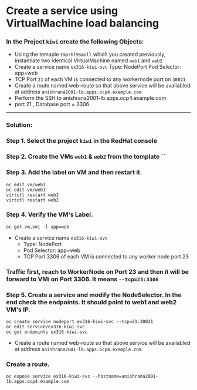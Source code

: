 # Create a service using VirtualMachine load balancing
### In the Project `kiwi` create the following Objects:

- Using the temaple `tmprhl9small` which you created previously, instantiate two identical VirtualMachine named `web1` and `web2`
- Create a service name `ex316-kiwi-svc`
    Type: NodePort
    Pod Selector: app=web
- TCP Port `21` of each VM is connected to any workernode port on `30021`
- Create a route named web-route so that above service will be availabled at address `anishrana2001-lb.apps.ocp4.example.com`
- Perform the SSH to anishrana2001-lb.apps.ocp4.example.com
- port 21 , Database port = 3306
---

### Solution:

### Step 1. Select the project `kiwi` in the RedHat console 
### Step 2. Create the VMs `web1` & `web2` from the template ``
### Step 3. Add the label on VM and then restart it.

```
oc edit vm/web1
oc edit vm/web1
virtctl restart web1
virtctl restart web2
```

### Step 4. Verify the VM's Label.
```
oc get vm,vmi -l app=web
```
- Create a service name `ex316-kiwi-svc`
    - Type: NodePort
    - Pod Selector: app=web
    - TCP Port 3306 of each VM is connected to any worker node port 23
### Traffic first, reach to WorkerNode on Port 23 and then it will be forward to VMi on Port 3306. It means `--tcp=23:3306`

  
### Step 5. Create a service and modify the NodeSelector. In the end check the endpoints. It should point to web1 and web2 VM's IP.
```
oc create service nodeport ex316-kiwi-svc --tcp=21:30021
oc edit service/ex316-kiwi-svc
oc get endpoints ex316-kiwi-svc
```
- Create a route named web-route so that above service will be availabled at address `anishrana2001-lb.apps.ocp4.example.com`
### Create a route.
```
oc expose service ex316-kiwi-svc --hostname=anishrana2001-lb.apps.ocp4.example.com
```
